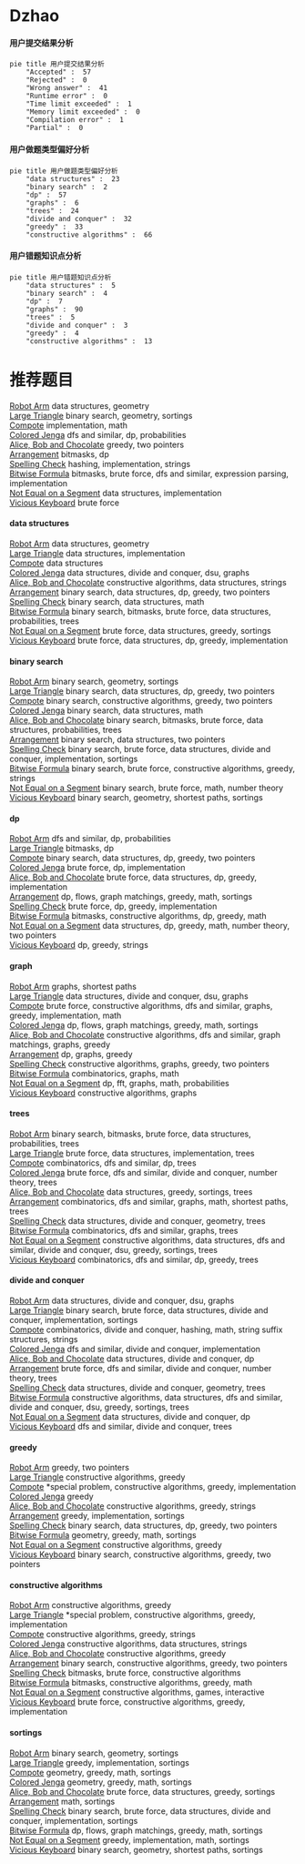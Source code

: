 # Dzhao
<!-- tabs:start -->
#### **用户提交结果分析**

```mermaid
pie title 用户提交结果分析
    "Accepted" :  57
    "Rejected" :  0
    "Wrong answer" :  41
    "Runtime error" :  0
    "Time limit exceeded" :  1
    "Memory limit exceeded" :  0
    "Compilation error" :  1
    "Partial" :  0
```
#### **用户做题类型偏好分析**

```mermaid
pie title 用户做题类型偏好分析
    "data structures" :  23
    "binary search" :  2
    "dp" :  57
    "graphs" :  6
    "trees" :  24
    "divide and conquer" :  32
    "greedy" :  33
    "constructive algorithms" :  66
```
#### **用户错题知识点分析**

```mermaid
pie title 用户错题知识点分析
    "data structures" :  5
    "binary search" :  4
    "dp" :  7
    "graphs" :  90
    "trees" :  5
    "divide and conquer" :  3
    "greedy" :  4
    "constructive algorithms" :  13
```
<!-- tabs:end -->
# 推荐题目
[Robot Arm](http://codeforces.com/problemset/problem/618/E)		data structures,
                        geometry		  
[Large Triangle](http://codeforces.com/problemset/problem/1019/D)		binary search,
                        geometry,
                        sortings		  
[Compote](http://codeforces.com/problemset/problem/746/A)		implementation,
                        math		  
[Colored Jenga](http://codeforces.com/problemset/problem/424/E)		dfs and similar,
                        dp,
                        probabilities		  
[Alice, Bob and Chocolate](http://codeforces.com/problemset/problem/6/C)		greedy,
                        two pointers		  
[Arrangement](http://codeforces.com/problemset/problem/107/C)		bitmasks,
                        dp		  
[Spelling Check](http://codeforces.com/problemset/problem/39/J)		hashing,
                        implementation,
                        strings		  
[Bitwise Formula](https://codeforces.com/contest/779/problem/E)		bitmasks,
                        brute force,
                        dfs and similar,
                        expression parsing,
                        implementation		  
[Not Equal on a Segment](http://codeforces.com/problemset/problem/622/C)		data structures,
                        implementation		  
[Vicious Keyboard](http://codeforces.com/problemset/problem/801/A)		brute force		  
<!-- tabs:start -->
#### **data structures**
[Robot Arm](http://codeforces.com/problemset/problem/618/E)		data structures,
                        geometry		  
[Large Triangle](http://codeforces.com/problemset/problem/622/C)		data structures,
                        implementation		  
[Compote](http://codeforces.com/problemset/problem/587/E)		data structures		  
[Colored Jenga](http://codeforces.com/problemset/problem/1423/H)		data structures,
                        divide and conquer,
                        dsu,
                        graphs		  
[Alice, Bob and Chocolate](https://codeforces.com/contest/1382/problem/C1)		constructive algorithms,
                        data structures,
                        strings		  
[Arrangement](http://codeforces.com/problemset/problem/1492/C)		binary search,
                        data structures,
                        dp,
                        greedy,
                        two pointers		  
[Spelling Check](http://codeforces.com/problemset/problem/1490/G)		binary search,
                        data structures,
                        math		  
[Bitwise Formula](http://codeforces.com/problemset/problem/1479/D)		binary search,
                        bitmasks,
                        brute force,
                        data structures,
                        probabilities,
                        trees		  
[Not Equal on a Segment](http://codeforces.com/problemset/problem/1497/A)		brute force,
                        data structures,
                        greedy,
                        sortings		  
[Vicious Keyboard](http://codeforces.com/problemset/problem/1491/C)		brute force,
                        data structures,
                        dp,
                        greedy,
                        implementation		  
#### **binary search**
[Robot Arm](http://codeforces.com/problemset/problem/1019/D)		binary search,
                        geometry,
                        sortings		  
[Large Triangle](http://codeforces.com/problemset/problem/1492/C)		binary search,
                        data structures,
                        dp,
                        greedy,
                        two pointers		  
[Compote](http://codeforces.com/problemset/problem/1463/D)		binary search,
                        constructive algorithms,
                        greedy,
                        two pointers		  
[Colored Jenga](http://codeforces.com/problemset/problem/1490/G)		binary search,
                        data structures,
                        math		  
[Alice, Bob and Chocolate](http://codeforces.com/problemset/problem/1479/D)		binary search,
                        bitmasks,
                        brute force,
                        data structures,
                        probabilities,
                        trees		  
[Arrangement](http://codeforces.com/problemset/problem/1436/E)		binary search,
                        data structures,
                        two pointers		  
[Spelling Check](http://codeforces.com/problemset/problem/1461/D)		binary search,
                        brute force,
                        data structures,
                        divide and conquer,
                        implementation,
                        sortings		  
[Bitwise Formula](http://codeforces.com/problemset/problem/1493/C)		binary search,
                        brute force,
                        constructive algorithms,
                        greedy,
                        strings		  
[Not Equal on a Segment](http://codeforces.com/problemset/problem/1487/D)		binary search,
                        brute force,
                        math,
                        number theory		  
[Vicious Keyboard](http://codeforces.com/problemset/problem/1486/B)		binary search,
                        geometry,
                        shortest paths,
                        sortings		  
#### **dp**
[Robot Arm](http://codeforces.com/problemset/problem/424/E)		dfs and similar,
                        dp,
                        probabilities		  
[Large Triangle](http://codeforces.com/problemset/problem/107/C)		bitmasks,
                        dp		  
[Compote](http://codeforces.com/problemset/problem/1492/C)		binary search,
                        data structures,
                        dp,
                        greedy,
                        two pointers		  
[Colored Jenga](https://codeforces.com/contest/1457/problem/C)		brute force,
                        dp,
                        implementation		  
[Alice, Bob and Chocolate](http://codeforces.com/problemset/problem/1491/C)		brute force,
                        data structures,
                        dp,
                        greedy,
                        implementation		  
[Arrangement](http://codeforces.com/problemset/problem/1437/C)		dp,
                        flows,
                        graph matchings,
                        greedy,
                        math,
                        sortings		  
[Spelling Check](http://codeforces.com/problemset/problem/1499/B)		brute force,
                        dp,
                        greedy,
                        implementation		  
[Bitwise Formula](http://codeforces.com/problemset/problem/1491/D)		bitmasks,
                        constructive algorithms,
                        dp,
                        greedy,
                        math		  
[Not Equal on a Segment](http://codeforces.com/problemset/problem/1497/E1)		data structures,
                        dp,
                        greedy,
                        math,
                        number theory,
                        two pointers		  
[Vicious Keyboard](http://codeforces.com/problemset/problem/1466/C)		dp,
                        greedy,
                        strings		  
#### **graph**
[Robot Arm](http://codeforces.com/problemset/problem/29/E)		graphs,
                        shortest paths		  
[Large Triangle](http://codeforces.com/problemset/problem/1423/H)		data structures,
                        divide and conquer,
                        dsu,
                        graphs		  
[Compote](http://codeforces.com/problemset/problem/1487/C)		brute force,
                        constructive algorithms,
                        dfs and similar,
                        graphs,
                        greedy,
                        implementation,
                        math		  
[Colored Jenga](http://codeforces.com/problemset/problem/1437/C)		dp,
                        flows,
                        graph matchings,
                        greedy,
                        math,
                        sortings		  
[Alice, Bob and Chocolate](http://codeforces.com/problemset/problem/1470/D)		constructive algorithms,
                        dfs and similar,
                        graph matchings,
                        graphs,
                        greedy		  
[Arrangement](http://codeforces.com/problemset/problem/1476/C)		dp,
                        graphs,
                        greedy		  
[Spelling Check](http://codeforces.com/problemset/problem/1304/D)		constructive algorithms,
                        graphs,
                        greedy,
                        two pointers		  
[Bitwise Formula](http://codeforces.com/problemset/problem/1475/C)		combinatorics,
                        graphs,
                        math		  
[Not Equal on a Segment](http://codeforces.com/problemset/problem/553/E)		dp,
                        fft,
                        graphs,
                        math,
                        probabilities		  
[Vicious Keyboard](http://codeforces.com/problemset/problem/1495/C)		constructive algorithms,
                        graphs		  
#### **trees**
[Robot Arm](http://codeforces.com/problemset/problem/1479/D)		binary search,
                        bitmasks,
                        brute force,
                        data structures,
                        probabilities,
                        trees		  
[Large Triangle](http://codeforces.com/problemset/problem/1511/C)		brute force,
                        data structures,
                        implementation,
                        trees		  
[Compote](http://codeforces.com/problemset/problem/1499/F)		combinatorics,
                        dfs and similar,
                        dp,
                        trees		  
[Colored Jenga](http://codeforces.com/problemset/problem/1491/E)		brute force,
                        dfs and similar,
                        divide and conquer,
                        number theory,
                        trees		  
[Alice, Bob and Chocolate](http://codeforces.com/problemset/problem/1466/D)		data structures,
                        greedy,
                        sortings,
                        trees		  
[Arrangement](http://codeforces.com/problemset/problem/1495/D)		combinatorics,
                        dfs and similar,
                        graphs,
                        math,
                        shortest paths,
                        trees		  
[Spelling Check](http://codeforces.com/problemset/problem/1303/G)		data structures,
                        divide and conquer,
                        geometry,
                        trees		  
[Bitwise Formula](http://codeforces.com/problemset/problem/1454/E)		combinatorics,
                        dfs and similar,
                        graphs,
                        trees		  
[Not Equal on a Segment](http://codeforces.com/problemset/problem/1494/D)		constructive algorithms,
                        data structures,
                        dfs and similar,
                        divide and conquer,
                        dsu,
                        greedy,
                        sortings,
                        trees		  
[Vicious Keyboard](http://codeforces.com/problemset/problem/1292/C)		combinatorics,
                        dfs and similar,
                        dp,
                        greedy,
                        trees		  
#### **divide and conquer**
[Robot Arm](http://codeforces.com/problemset/problem/1423/H)		data structures,
                        divide and conquer,
                        dsu,
                        graphs		  
[Large Triangle](http://codeforces.com/problemset/problem/1461/D)		binary search,
                        brute force,
                        data structures,
                        divide and conquer,
                        implementation,
                        sortings		  
[Compote](http://codeforces.com/problemset/problem/1466/G)		combinatorics,
                        divide and conquer,
                        hashing,
                        math,
                        string suffix structures,
                        strings		  
[Colored Jenga](http://codeforces.com/problemset/problem/1490/D)		dfs and similar,
                        divide and conquer,
                        implementation		  
[Alice, Bob and Chocolate](https://codeforces.com/contest/1483/problem/C)		data structures,
                        divide and conquer,
                        dp		  
[Arrangement](http://codeforces.com/problemset/problem/1491/E)		brute force,
                        dfs and similar,
                        divide and conquer,
                        number theory,
                        trees		  
[Spelling Check](http://codeforces.com/problemset/problem/1303/G)		data structures,
                        divide and conquer,
                        geometry,
                        trees		  
[Bitwise Formula](http://codeforces.com/problemset/problem/1494/D)		constructive algorithms,
                        data structures,
                        dfs and similar,
                        divide and conquer,
                        dsu,
                        greedy,
                        sortings,
                        trees		  
[Not Equal on a Segment](http://codeforces.com/problemset/problem/1482/E)		data structures,
                        divide and conquer,
                        dp		  
[Vicious Keyboard](http://codeforces.com/problemset/problem/566/C)		dfs and similar,
                        divide and conquer,
                        trees		  
#### **greedy**
[Robot Arm](http://codeforces.com/problemset/problem/6/C)		greedy,
                        two pointers		  
[Large Triangle](http://codeforces.com/problemset/problem/731/B)		constructive algorithms,
                        greedy		  
[Compote](http://codeforces.com/problemset/problem/774/C)		*special problem,
                        constructive algorithms,
                        greedy,
                        implementation		  
[Colored Jenga](http://codeforces.com/problemset/problem/1082/B)		greedy		  
[Alice, Bob and Chocolate](http://codeforces.com/problemset/problem/801/B)		constructive algorithms,
                        greedy,
                        strings		  
[Arrangement](http://codeforces.com/problemset/problem/1430/B)		greedy,
                        implementation,
                        sortings		  
[Spelling Check](http://codeforces.com/problemset/problem/1492/C)		binary search,
                        data structures,
                        dp,
                        greedy,
                        two pointers		  
[Bitwise Formula](https://codeforces.com/contest/1496/problem/C)		geometry,
                        greedy,
                        math,
                        sortings		  
[Not Equal on a Segment](http://codeforces.com/problemset/problem/1493/A)		constructive algorithms,
                        greedy		  
[Vicious Keyboard](http://codeforces.com/problemset/problem/1463/D)		binary search,
                        constructive algorithms,
                        greedy,
                        two pointers		  
#### **constructive algorithms**
[Robot Arm](http://codeforces.com/problemset/problem/731/B)		constructive algorithms,
                        greedy		  
[Large Triangle](http://codeforces.com/problemset/problem/774/C)		*special problem,
                        constructive algorithms,
                        greedy,
                        implementation		  
[Compote](http://codeforces.com/problemset/problem/801/B)		constructive algorithms,
                        greedy,
                        strings		  
[Colored Jenga](https://codeforces.com/contest/1382/problem/C1)		constructive algorithms,
                        data structures,
                        strings		  
[Alice, Bob and Chocolate](http://codeforces.com/problemset/problem/1493/A)		constructive algorithms,
                        greedy		  
[Arrangement](http://codeforces.com/problemset/problem/1463/D)		binary search,
                        constructive algorithms,
                        greedy,
                        two pointers		  
[Spelling Check](https://codeforces.com/contest/1456/problem/B)		bitmasks,
                        brute force,
                        constructive algorithms		  
[Bitwise Formula](http://codeforces.com/problemset/problem/1492/D)		bitmasks,
                        constructive algorithms,
                        greedy,
                        math		  
[Not Equal on a Segment](https://codeforces.com/contest/1504/problem/D)		constructive algorithms,
                        games,
                        interactive		  
[Vicious Keyboard](https://codeforces.com/contest/1483/problem/A)		brute force,
                        constructive algorithms,
                        greedy,
                        implementation		  
#### **sortings**
[Robot Arm](http://codeforces.com/problemset/problem/1019/D)		binary search,
                        geometry,
                        sortings		  
[Large Triangle](http://codeforces.com/problemset/problem/1430/B)		greedy,
                        implementation,
                        sortings		  
[Compote](https://codeforces.com/contest/1496/problem/C)		geometry,
                        greedy,
                        math,
                        sortings		  
[Colored Jenga](http://codeforces.com/problemset/problem/1495/A)		geometry,
                        greedy,
                        math,
                        sortings		  
[Alice, Bob and Chocolate](http://codeforces.com/problemset/problem/1497/A)		brute force,
                        data structures,
                        greedy,
                        sortings		  
[Arrangement](http://codeforces.com/problemset/problem/1427/A)		math,
                        sortings		  
[Spelling Check](http://codeforces.com/problemset/problem/1461/D)		binary search,
                        brute force,
                        data structures,
                        divide and conquer,
                        implementation,
                        sortings		  
[Bitwise Formula](http://codeforces.com/problemset/problem/1437/C)		dp,
                        flows,
                        graph matchings,
                        greedy,
                        math,
                        sortings		  
[Not Equal on a Segment](http://codeforces.com/problemset/problem/1473/A)		greedy,
                        implementation,
                        math,
                        sortings		  
[Vicious Keyboard](http://codeforces.com/problemset/problem/1486/B)		binary search,
                        geometry,
                        shortest paths,
                        sortings		  
<!-- tabs:end -->
